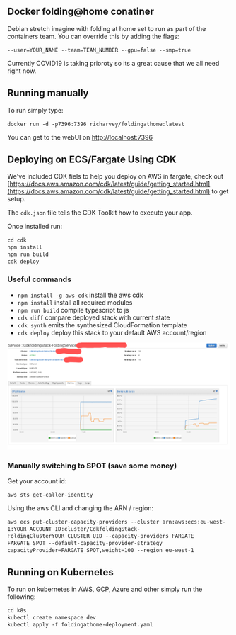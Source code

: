 ## Docker folding@home conatiner

Debian stretch imagine with folding at home set to run as part of the containers team.
You can override this by adding the flags:

```
--user=YOUR_NAME --team=TEAM_NUMBER --gpu=false --smp=true
```

Currently COVID19 is taking prioroty so its a great cause that we all need right now.

## Running manually

To run simply type:

```
docker run -d -p7396:7396 richarvey/foldingathome:latest
```

You can get to the webUI on [http://localhost:7396](http://localhost:7396)

## Deploying on ECS/Fargate Using CDK

We've included CDK fiels to help you deploy on AWS in fargate, check out [https://docs.aws.amazon.com/cdk/latest/guide/getting_started.html](https://docs.aws.amazon.com/cdk/latest/guide/getting_started.html) to get setup.

The `cdk.json` file tells the CDK Toolkit how to execute your app.

Once installed run:

```
cd cdk
npm install
npm run build
cdk deploy
```

### Useful commands

 * `npm install -g aws-cdk`	install the aws cdk
 * `npm install`     install all required modules
 * `npm run build`   compile typescript to js
 * `cdk diff`        compare deployed stack with current state
 * `cdk synth`       emits the synthesized CloudFormation template
 * `cdk deploy`      deploy this stack to your default AWS account/region

![Running tasks in fargate](img/ink.png)

### Manually switching to SPOT (save some money)

Get your account id:

```
aws sts get-caller-identity
```

Using the aws CLI and changing the ARN / region:

```
aws ecs put-cluster-capacity-providers --cluster arn:aws:ecs:eu-west-1:YOUR_ACCOUNT_ID:cluster/CdkfoldingStack-FoldingClusterYOUR_CLUSTER_UID --capacity-providers FARGATE FARGATE_SPOT --default-capacity-provider-strategy capacityProvider=FARGATE_SPOT,weight=100 --region eu-west-1
```

## Running on Kubernetes

To run on kubernetes in AWS, GCP, Azure and other simply run the following:

```
cd k8s
kubectl create namespace dev
kubectl apply -f foldingathome-deployment.yaml
```
 
